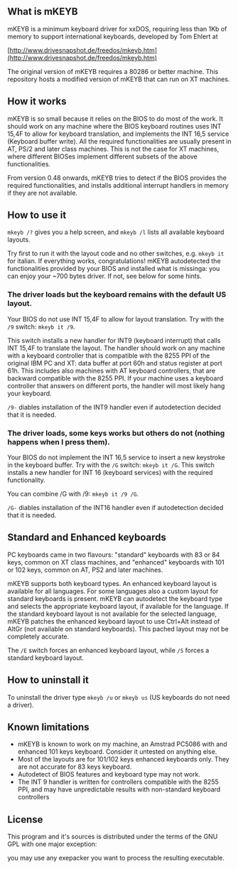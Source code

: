 ## What is mKEYB

mKEYB is a minimum keyboard driver for xxDOS, requiring less than 1Kb of memory to support international keyboards, developed by Tom Ehlert at

[http://www.drivesnapshot.de/freedos/mkeyb.htm](http://www.drivesnapshot.de/freedos/mkeyb.htm)

The original version of mKEYB requires a 80286 or better machine. This repository hosts a modified version of mKEYB that can run on XT machines.

## How it works

mKEYB is so small because it relies on the BIOS to do most of the work.  It should work on any machine where the BIOS keyboard routines uses INT 15,4F to allow for keyboard translation, and implements the INT 16,5 service (Keyboard buffer write). All the required functionalities are usually present in AT, PS/2 and later class machines. This is not the case for XT machines, where different BIOSes implement different subsets of the above functionalities. 

From version 0.48 onwards, mKEYB tries to detect if the BIOS provides the required functionalities, and installs additional interrupt handlers in memory if they are not available.

## How to use it

`mkeyb /?` gives you a help screen, and `mkeyb /l` lists all available keyboard layouts. 

Try first to run it with the layout code and no other switches, e.g. `mkeyb it` for italian. If everything works, congratulations! mKEYB autodetected the functionalities provided by your BIOS and installed what is missinga: you can enjoy your ~700 bytes driver. If not, see below for some hints.

### The driver loads but the keyboard remains with the default US layout.
Your BIOS do not use INT 15,4F to allow for layout translation. Try with the `/9` switch: `mkeyb it /9`.

This switch installs a new handler for INT9 (keyboard interrupt) that calls INT 15,4F to translate the layout. The handler should work on any machine
with a keyboard controller that is compatible with the 8255 PPI of the original IBM PC and XT: data buffer at port 60h and status register at port 61h. 
This includes also machines with AT keyboard controllers, that are backward compatible with the 8255 PPI. If your machine uses a keyboard controller that answers on different ports, the handler will most likely hang your keyboard.

`/9-` diables installation of the INT9 handler even if autodetection decided that it is needed.

### The driver loads, some keys works but others do not (nothing happens when I press them).
Your BIOS do not implement the INT 16,5 service to insert a new keystroke in the keyboard buffer. Try with the `/G` switch: `mkeyb it /G`.
This switch installs a new handler for INT 16 (keyboard services) with the required functionality. 

You can combine /G with /9: `mkeyb it /9 /G`. 

`/G-` diables installation of the INT16 handler even if autodetection decided that it is needed.

## Standard and Enhanced keyboards

PC keyboards came in two flavours: "standard" keyboards with 83 or 84 keys, common on XT class machines, and "enhanced" keyboards with 101 or 102 keys, common on AT, PS2 and later machines.

mKEYB supports both keyboard types. An enhanced keyboard layout is available for all languages. For some languages also a custom layout for standard keyboards is present. mKEYB can autodetect the keyboard type and selects the appropriate keyboard layout, if available for the language. If the standard keyboard layout is not available for the selected language, mKEYB patches the enhanced keyboard layout to use Ctrl+Alt instead of AltGr (not available on standard keyboards). This pached layout may not be completely accurate.

The `/E` switch forces an enhanced keyboard layout, while `/S` forces a standard keyboard layout.

## How to uninstall it

To uninstall the driver type `mkeyb /u` or `mkeyb us` (US keyboards do not need a driver).

## Known limitations

* mKEYB is known to work on my machine, an Amstrad PC5086 with and enhanced 101 keys keyboard. Consider it untested on anything else.
* Most of the layouts are for 101/102 keys enhanced keyboards only. They are not accurate for 83 keys keyboard.
* Autodetect of BIOS features and keyboard type may not work.
* The INT 9 handler is written for controllers compatible with the 8255 PPI, and may have unpredictable results with non-standard keyboard controllers

## License 

This program and it's sources is distributed under the terms of the GNU GPL with one major exception:

you may use any exepacker you want to process the resulting executable.

